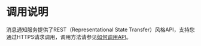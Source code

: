 # 调用说明<a name="smn_api_12000"></a>

消息通知服务提供了REST（Representational State Transfer）风格API，支持您通过HTTPS请求调用，调用方法请参见[如何调用API](如何调用API.md)。


